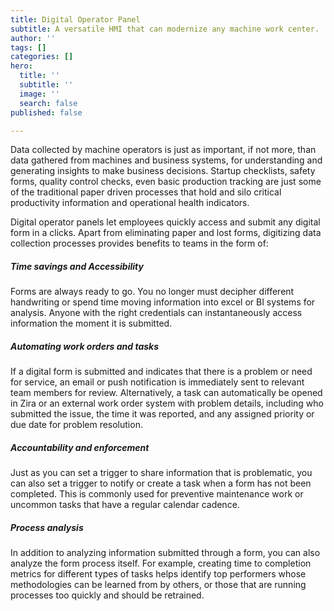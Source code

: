 ```yaml
---
title: Digital Operator Panel
subtitle: A versatile HMI that can modernize any machine work center.
author: ''
tags: []
categories: []
hero:
  title: ''
  subtitle: ''
  image: ''
  search: false
published: false

---
```

Data collected by machine operators is just as important, if not more, than data gathered from machines and business systems, for understanding and generating insights to make business decisions. Startup checklists, safety forms, quality control checks, even basic production tracking are just some of the traditional paper driven processes that hold and silo critical productivity information and operational health indicators.

Digital operator panels let employees quickly access and submit any digital form in a clicks. Apart from eliminating paper and lost forms, digitizing data collection processes provides benefits to teams in the form of:

##### **Time savings and Accessibility**

Forms are always ready to go. You no longer must decipher different handwriting or spend time moving information into excel or BI systems for analysis. Anyone with the right credentials can instantaneously access information the moment it is submitted.

##### **Automating work orders and tasks**

If a digital form is submitted and indicates that there is a problem or need for service, an email or push notification is immediately sent to relevant team members for review. Alternatively, a task can automatically be opened in Zira or an external work order system with problem details, including who submitted the issue, the time it was reported, and any assigned priority or due date for problem resolution.

##### **Accountability and enforcement**

Just as you can set a trigger to share information that is problematic, you can also set a trigger to notify or create a task when a form has not been completed. This is commonly used for preventive maintenance work or uncommon tasks that have a regular calendar cadence.

##### **Process analysis**

In addition to analyzing information submitted through a form, you can also analyze the form process itself. For example, creating time to completion metrics for different types of tasks helps identify top performers whose methodologies can be learned from by others, or those that are running processes too quickly and should be retrained.